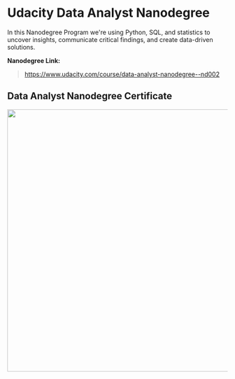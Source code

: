 # Udacity Data Analyst Nanodegree

In this Nanodegree Program we're using Python, SQL, and statistics 
to uncover insights, communicate critical findings, and create data-driven solutions.

**Nanodegree Link:**
> https://www.udacity.com/course/data-analyst-nanodegree--nd002

## Data Analyst Nanodegree Certificate

<p align="center">
  <img width="779" height="600" src="https://user-images.githubusercontent.com/33187812/63758162-a558a380-c8bb-11e9-9e28-1fa39814b520.png">
</p>

